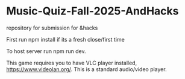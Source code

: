 # Music-Quiz-Fall-2025-AndHacks
repository for submission for &amp;hacks

First run npm install if its a fresh close/first time

To host server run npm run dev.

This game requires you to have VLC player installed, https://www.videolan.org/. This is a standard audio/video player.